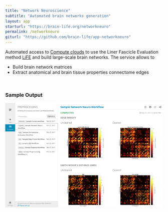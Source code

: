 ```yaml
---
title: "Network Neuroscience"
subtitle: "Automated brain networks generation"
layout: app
starturl: "https://brain-life.org/networkneuro"
permalink: /networkneuro
giturl: "https://github.com/brain-life/app-networkneuro"
---
```


Automated access to [Compute clouds](https://jetstream-cloud.org) to use the Liner Fascicle Evaluation method [LiFE](http://francopestilli.github.io/life/) and build large-scale brain networks. The service allows to

* Build brain network matrices
* Extract anatomical and brain tissue properties connectome edges

<br>
<h3>Sample Output</h3>
<center>
<img src="/images/screenshots/networkneuro.png" class="screenshot">
</center>
<br>
